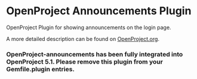 OpenProject Announcements Plugin
===========================


OpenProject Plugin for showing announcements on the login page.

A more detailed description can be found on [OpenProject.org](https://community.openproject.org/projects/announcement).

### OpenProject-announcements has been fully integrated into OpenProject 5.1. Please remove this plugin from your Gemfile.plugin entries.